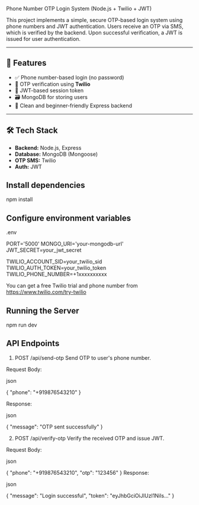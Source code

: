 Phone Number OTP Login System (Node.js + Twilio + JWT)

This project implements a simple, secure OTP-based login system using phone numbers and JWT authentication. Users receive an OTP via SMS, which is verified by the backend. Upon successful verification, a JWT is issued for user authentication.

---

## 🚀 Features

- ✅ Phone number-based login (no password)
- 🔐 OTP verification using **Twilio**
- 🧾 JWT-based session token
- 🗃 MongoDB for storing users
- 🧰 Clean and beginner-friendly Express backend

---

## 🛠 Tech Stack

- **Backend:** Node.js, Express
- **Database:** MongoDB (Mongoose)
- **OTP SMS:** Twilio
- **Auth:** JWT

## Install dependencies

npm install

## Configure environment variables
.env

PORT='5000'
MONGO_URI='your-mongodb-url'
JWT_SECRET=your_jwt_secret

TWILIO_ACCOUNT_SID=your_twilio_sid
TWILIO_AUTH_TOKEN=your_twilio_token
TWILIO_PHONE_NUMBER=+1xxxxxxxxxx

You can get a free Twilio trial and phone number from https://www.twilio.com/try-twilio


## Running the Server

npm run dev

## API Endpoints
1. POST /api/send-otp
Send OTP to user's phone number.

Request Body:

json

{
  "phone": "+919876543210"
}

Response:

json

{ "message": "OTP sent successfully" }

2. POST /api/verify-otp
Verify the received OTP and issue JWT.

Request Body:

json

{
  "phone": "+919876543210",
  "otp": "123456"
}
Response:

json

{
  "message": "Login successful",
  "token": "eyJhbGciOiJIUzI1NiIs..."
}

